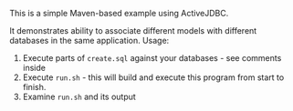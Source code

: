 This is a simple Maven-based example using ActiveJDBC.

It demonstrates ability to associate different models with different databases in the same application. 
Usage:

1. Execute parts of `create.sql` against your databases - see comments inside 
2. Execute `run.sh` - this will build and execute this program from start to finish.
3. Examine `run.sh` and its output

